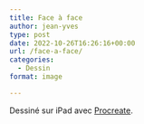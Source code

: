 ```yaml
---
title: Face à face
author: jean-yves
type: post
date: 2022-10-26T16:26:16+00:00
url: /face-a-face/
categories:
  - Dessin
format: image

---
```

Dessiné sur iPad avec [Procreate](https://procreate.com/).